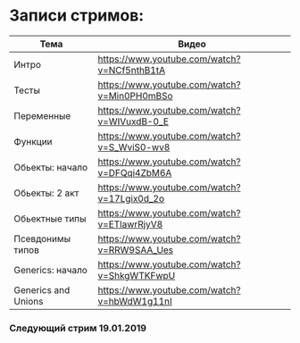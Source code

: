 # Записи стримов:

| Тема                | Видео                                       |
| ------------------- | ------------------------------------------- |
| Интро               | https://www.youtube.com/watch?v=NCf5nthB1tA |
| Тесты               | https://www.youtube.com/watch?v=Min0PH0mBSo |
| Переменные          | https://www.youtube.com/watch?v=WIVuxdB-0_E |
| Функции             | https://www.youtube.com/watch?v=S_WviS0-wv8 |
| Обьекты: начало     | https://www.youtube.com/watch?v=DFQqi4ZbM6A |
| Обьекты: 2 акт      | https://www.youtube.com/watch?v=17Lgix0d_2o |
| Обьектные типы      | https://www.youtube.com/watch?v=ETlawrRjyV8 |
| Псевдонимы типов    | https://www.youtube.com/watch?v=RRW9SAA_Ues |
| Generics: начало    | https://www.youtube.com/watch?v=ShkgWTKFwpU |
| Generics and Unions | https://www.youtube.com/watch?v=hbWdW1g11nI |

### Следующий стрим 19.01.2019
